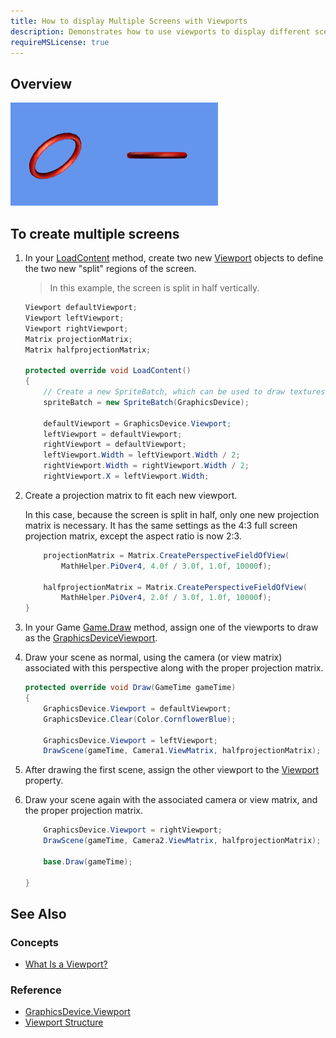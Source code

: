 ```yaml
---
title: How to display Multiple Screens with Viewports
description: Demonstrates how to use viewports to display different scenes simultaneously using two cameras.
requireMSLicense: true
---
```


## Overview

![A Split screen Example](../images/graphics_split_screen.png)

## To create multiple screens

1. In your [LoadContent](xref:Microsoft.Xna.Framework.Game) method, create two new [Viewport](xref:Microsoft.Xna.Framework.Graphics.Viewport) objects to define the two new "split" regions of the screen.

    > In this example, the screen is split in half vertically.

    ```csharp
    Viewport defaultViewport;
    Viewport leftViewport;
    Viewport rightViewport;
    Matrix projectionMatrix;
    Matrix halfprojectionMatrix;

    protected override void LoadContent()
    {
        // Create a new SpriteBatch, which can be used to draw textures.
        spriteBatch = new SpriteBatch(GraphicsDevice);
    
        defaultViewport = GraphicsDevice.Viewport;
        leftViewport = defaultViewport;
        rightViewport = defaultViewport;
        leftViewport.Width = leftViewport.Width / 2;
        rightViewport.Width = rightViewport.Width / 2;
        rightViewport.X = leftViewport.Width;
    ```

2. Create a projection matrix to fit each new viewport.

    In this case, because the screen is split in half, only one new projection matrix is necessary. It has the same settings as the 4:3 full screen projection matrix, except the aspect ratio is now 2:3.

    ```csharp
        projectionMatrix = Matrix.CreatePerspectiveFieldOfView(
            MathHelper.PiOver4, 4.0f / 3.0f, 1.0f, 10000f);

        halfprojectionMatrix = Matrix.CreatePerspectiveFieldOfView(
            MathHelper.PiOver4, 2.0f / 3.0f, 1.0f, 10000f);
    }
    ```

3. In your Game [Game.Draw](xref:Microsoft.Xna.Framework.Game#Microsoft_Xna_Framework_Game_Draw_Microsoft_Xna_Framework_GameTime_) method, assign one of the viewports to draw as the [GraphicsDevice](xref:Microsoft.Xna.Framework.Graphics.GraphicsDevice)[Viewport](xref:Microsoft.Xna.Framework.Graphics.Viewport).

4. Draw your scene as normal, using the camera (or view matrix) associated with this perspective along with the proper projection matrix.

    ```csharp
    protected override void Draw(GameTime gameTime)
    {
        GraphicsDevice.Viewport = defaultViewport;
        GraphicsDevice.Clear(Color.CornflowerBlue);
    
        GraphicsDevice.Viewport = leftViewport;
        DrawScene(gameTime, Camera1.ViewMatrix, halfprojectionMatrix);
    ```

5. After drawing the first scene, assign the other viewport to the [Viewport](xref:Microsoft.Xna.Framework.Graphics.GraphicsDevice.Viewport) property.

6. Draw your scene again with the associated camera or view matrix, and the proper projection matrix.

    ```csharp
        GraphicsDevice.Viewport = rightViewport;
        DrawScene(gameTime, Camera2.ViewMatrix, halfprojectionMatrix);
    
        base.Draw(gameTime);
    
    }
    ```

## See Also

### Concepts

- [What Is a Viewport?](../../whatis/graphics/WhatIs_Viewport.md)

### Reference

- [GraphicsDevice.Viewport](xref:Microsoft.Xna.Framework.Graphics.GraphicsDevice)
- [Viewport Structure](xref:Microsoft.Xna.Framework.Graphics.Viewport)
